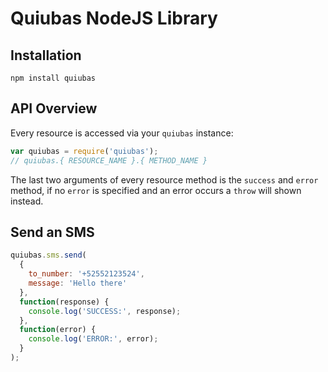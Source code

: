 # Quiubas NodeJS Library

## Installation

`npm install quiubas`

## API Overview

Every resource is accessed via your `quiubas` instance:

```js
var quiubas = require('quiubas');
// quiubas.{ RESOURCE_NAME }.{ METHOD_NAME }
```

The last two arguments of every resource method is the `success` and `error` method, if no `error` is specified and an error occurs a `throw` will shown instead.

## Send an SMS
```js
quiubas.sms.send(
  {
  	to_number: '+52552123524',
  	message: 'Hello there'
  },
  function(response) {
    console.log('SUCCESS:', response);
  },
  function(error) {
	console.log('ERROR:', error);
  }
);
```

